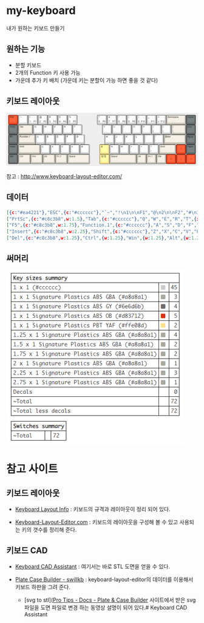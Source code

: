 # my-keyboard

내가 원하는 키보드 만들기

## 원하는 기능

- 분할 키보드
- 2개의 Function 키 사용 가능
- 가운데 추가 키 배치 (가운데 키는 분할이 가능 하면 좋을 것 같다)

## 키보드 레이아웃

![layout](https://github.com/gyuha/my-keyboard/blob/main/keylayout/keyboard-layout.png?raw=true)

참고 : http://www.keyboard-layout-editor.com/

## 데이터

```json
[{c:"#ea4221"},"ESC",{c:"#cccccc"},"`~","!\n1\n\nF1","@\n2\n\nF2","#\n3\n\nF3","$\n4\n\nF4","%\n5\n\nF5",{x:2},"^\n6\n\nF6","&\n7\n\nF7","*\n8\n\nF8","(\n9\n\nF9",")\n0\n\nF10","_\n-\n\nF11","+\n=\n\nF12",{c:"#c8c3b8",w:2},"Backspace",{c:"#63696a"},"Home"],
["PrtSc",{c:"#c8c3b8",w:1.5},"Tab",{c:"#cccccc"},"Q","W","E","R","T",{x:2},"Y","U","I","O","P","{\n[","}\n]",{c:"#c8c3b8",w:1.5},"|\n\\",{c:"#63696a"},"End"],
["F5",{c:"#c8c3b8",w:1.75},"Function.1",{c:"#cccccc"},"A","S","D","F","G",{x:2},"H","J","K","L",":\n;","\"\n'",{c:"#c8c3b8",w:2.25},"Enter",{c:"#63696a"},"PgUp"],
["Insert",{c:"#c8c3b8",w:2.25},"Shift",{c:"#cccccc"},"Z","X","C","V","B",{x:1,c:"#ffe08d"},"B",{c:"#cccccc"},"N","M","<\n,",">\n.","?\n/",{c:"#c8c3b8",w:1.75},"Shift",{c:"#ea4221",a:7},"↑",{c:"#63696a",a:4},"PgDn"],
["Del",{c:"#c8c3b8",w:1.25},"Ctrl",{w:1.25},"Win",{w:1.25},"Alt",{w:1.25},"Fn.2",{w:2.25},"Space",{x:1,c:"#ffe08d"},"한/영",{c:"#c8c3b8",w:2.75},"Space","Alt","Fn.1","Del",{c:"#ea4221",a:7},"←","↓","→"]
```

## 써머리

![요약](https://github.com/gyuha/my-keyboard/blob/main/keylayout/keylayout-summary.png?raw=true)

# 참고 사이트

## 키보드 레이아웃

* [Keyboard Layout Info](http://kbdlayout.info/) : 키보드의 규격과 레이아웃이 정리 되어 있다.

* [Keyboard-Layout-Editor.com](http://www.keyboard-layout-editor.com/) : 키보드의 레이아웃을 구성해 볼 수 있고 사용되는 키의 갯수를 정리해 준다.

## 키보드 CAD

- [Keyboard CAD Assistant](http://www.keyboardcad.com/) : 여기서는 바로 STL 도면을 얻을 수 있다.

- [Plate Case Builder - swillkb](http://builder.swillkb.com/) : keyboard-layout-editor의 데이터를 이용해서 키보드 하판을 그려 준다.
  
  - [svg to stl]([Pro Tips - Docs - Plate & Case Builder](http://builder-docs.swillkb.com/pro-tips/#svg-to-stl-conversion) 사이트에서 받은 svg 파일을 도면 파일로 변경 하는 동영상 설명이 되어 있다.# Keyboard CAD Assistant
